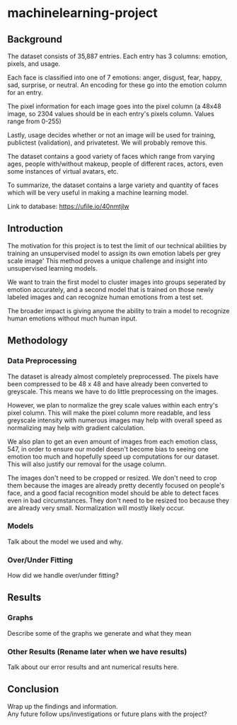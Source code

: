  # machinelearning-project

## Background
The dataset consists of 35,887 entries. Each entry has 3 columns: emotion, pixels, and usage.

Each face is classified into one of 7 emotions: anger, disgust, fear, happy, sad, surprise, or neutral. An encoding for these go into the emotion column for an entry.

The pixel information for each image goes into the pixel column (a 48x48 image, so 2304 values should be in each entry's pixels column. Values range from 0-255)

Lastly, usage decides whether or not an image will be used for training, publictest (validation), and privatetest. We will probably remove this.

The dataset contains a good variety of faces which range from varying ages, people with/without makeup, people of different races, actors, even some instances of virtual avatars, etc.

To summarize, the dataset contains a large variety and quantity of faces which will be very useful in making a machine learning model.

Link to database: https://ufile.io/40nmtjlw
## Introduction

The motivation for this project is to test the limit of our technical abilities by training an unsupervised model to assign its own emotion labels per grey scale image'
This method proves a unique challenge and insight into unsupervised learning models.

We want to train the first model to cluster images into groups seperated by emotion accurately, and a second model that is trained on those newly labeled images and can recognize human emotions from a test set.

The broader impact is giving anyone the ability to train a model to recognize human emotions without much human input.

## Methodology
### Data Preprocessing
The dataset is already almost completely preprocessed. The pixels have been compressed to be 48 x 48 and have already been converted to greyscale. This means we have to do little preprocessing on the images.

However, we plan to normalize the grey scale values within each entry's pixel column. This will make the pixel column more readable, and less greyscale intensity with numerous images may help with overall speed as normalizing may help with gradient calculation.

We also plan to get an even amount of images from each emotion class, 547, in order to ensure our model doesn't become bias to seeing one emotion too much and hopefully speed up computations for our dataset. This will also justify our removal for the usage column.

The images don't need to be cropped or resized. We don't need to crop them because the images are already pretty decently focused on people's face, and a good facial recognition model should be able to detect faces even in bad circumstances. They don't need to be resized too because they are already very small. Normalization will mostly likely occur. 

### Models
Talk about the model we used and why.

### Over/Under Fitting
How did we handle over/under fitting?

## Results
### Graphs
Describe some of the graphs we generate and what they mean

### Other Results (Rename later when we have results)
Talk about our error results and ant numerical results here.

## Conclusion
Wrap up the findings and information. \
Any future follow ups/investigations or future plans with the project?
